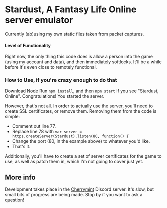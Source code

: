 # Stardust, A Fantasy Life Online server emulator
Currently (ab)using my own static files taken from packet captures.

#### Level of Functionality
Right now, the only thing this code does is allow a person into the game (using my account and data), and then immediately softlocks. It'll be a while before it's even close to remotely functional.

### How to Use, if you're crazy enough to do that
Download [Node](https://nodejs.org/en/download/)
Run `npm install`, and then `npm start`
If you see "Stardust, Online". Congratulations! You started the server.

However, that's not all. In order to actually use the server, you'll need to create SSL certificates, or remove them.
Removing them from the code is simple:
- Comment out line 77.
- Replace line 78 with `var server = https.createServer(Stardust).listen(80, function() {`
- Change the port (80, in the example above) to whatever you'd like.
- That's it.

Additionally, you'll have to create a set of server certificates for the game to use, as well as patch them in, which I'm not going to cover just yet.

## More info
Development takes place in the [Cherrymint](https://discord.com/invite/QKMRTErDHd) Discord server. It's slow, but small bits of progress are being made. Stop by if you want to ask a question!

